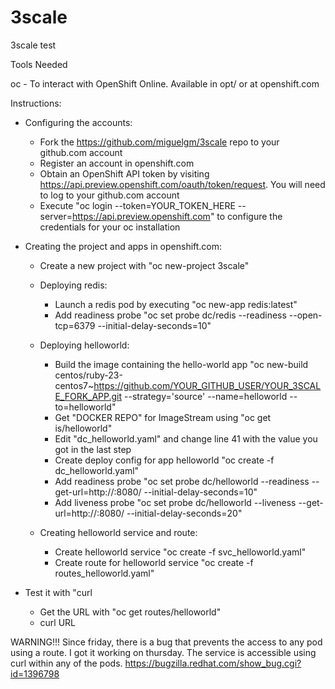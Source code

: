 # 3scale
3scale test

Tools Needed

oc - To interact with OpenShift Online. Available in opt/ or at openshift.com

Instructions:

- Configuring the accounts:
    - Fork the https://github.com/miguelgm/3scale repo to your github.com account
    - Register an account in openshift.com
    - Obtain an OpenShift API token by visiting https://api.preview.openshift.com/oauth/token/request. You will need to log to your github.com account
    - Execute "oc login --token=YOUR_TOKEN_HERE --server=https://api.preview.openshift.com" to configure the credentials for your oc installation

- Creating the project and apps in openshift.com:
    - Create a new project with "oc new-project 3scale"

    - Deploying redis:
        - Launch a redis pod by executing "oc new-app redis:latest"
        - Add readiness probe "oc set probe dc/redis --readiness --open-tcp=6379 --initial-delay-seconds=10"

    - Deploying helloworld:
        - Build the image containing the hello-world app "oc new-build centos/ruby-23-centos7~https://github.com/YOUR_GITHUB_USER/YOUR_3SCALE_FORK_APP.git --strategy='source' --name=helloworld --to=helloworld"
        - Get "DOCKER REPO" for ImageStream using "oc get is/helloworld"
        - Edit "dc_helloworld.yaml" and change line 41 with the value you got in the last step
        - Create deploy config for app helloworld "oc create -f dc_helloworld.yaml"
        - Add readiness probe "oc set probe dc/helloworld --readiness --get-url=http://:8080/ --initial-delay-seconds=10"
        - Add liveness probe "oc set probe dc/helloworld --liveness --get-url=http://:8080/ --initial-delay-seconds=20"

    - Creating helloworld service and route:
        - Create helloworld service "oc create -f svc_helloworld.yaml"
        - Create route for helloworld service "oc create -f routes_helloworld.yaml"

- Test it with "curl
    - Get the URL with "oc get routes/helloworld"
    - curl URL


WARNING!!!
Since friday, there is a bug that prevents the access to any pod using a route. I got it working on thursday. The service is accessible using curl within any of the pods.
https://bugzilla.redhat.com/show_bug.cgi?id=1396798
